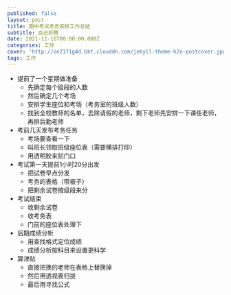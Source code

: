 ```yaml
---
published: false
layout: post
title: 期中考试考务安排工作总结
subtitle: 自己折腾
date: 2021-11-16T00:00:00.000Z
categories: 工作
cover: 'http://on2171g4d.bkt.clouddn.com/jekyll-theme-h2o-postcover.jpg'
tags: 工作
---
```

- 提前了一个星期做准备
	- 先确定每个级段的人数
	- 然后确定几个考场
	- 安排学生座位和考场（考务室的班级人数）
	- 找到全校教师的名单，去除请假的老师，剩下老师先安排一下课任老师，再排后勤老师
- 考前几天发布考务任务
	- 考场要查看一下
	- 叫班长领取班级座位表（需要横排打印）
	- 用透明胶来贴门口
- 考试第一天提前1小时20分出发
	- 把试卷早点分发
	- 考务的表格（带板子）
	- 把剩余试卷按级段来分
- 考试结束
	- 收剩余试卷
	- 收考务表
	- 门前的座位表处理下
- 后期成绩分析
	- 用查找格式定位成绩
	- 成绩分析按科目来设置更科学
- 算津贴
	- 直接把换的老师在表格上替换掉
	- 然后用透视表归拢
	- 最后用寻找公式